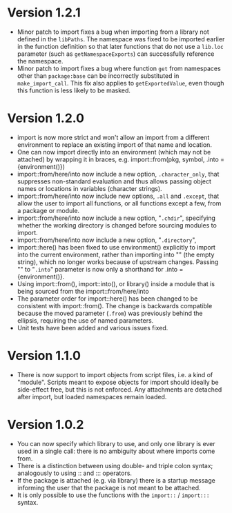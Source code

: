 Version 1.2.1
=============

* Minor patch to import fixes a bug when importing from a library not defined in
the `libPaths`. The namespace was fixed to be imported earlier in the function
definition so that later functions that do not use a `lib.loc` parameter (such
as `getNamespaceExports`) can successfully reference the namespace.
* Minor patch to import fixes a bug where function `get` from namespaces other
than `package:base` can be incorrectly substituted in `make_import_call`. This
fix also applies to `getExportedValue`, even though this function is less likely
to be masked.

Version 1.2.0
=============

* import is now more strict and won't allow an import from a different
  environment to replace an existing import of that name and location.
* One can now import directly into an environment (which may not be attached)
  by wrapping it in braces, e.g. import::from(pkg, symbol, .into = {environment()})
* import::from/here/into now include a new option, `.character_only`, that
  suppresses non-standard evaluation and thus allows passing object names
  or locations in variables (character strings).
* import::from/here/into now include new options, `.all` and `.except`, that 
  allow the user to import all functions, or all functions except a few, from a
  package or module.
* import::from/here/into now include a new option, "`.chdir`", specifying whether 
  the working directory is changed before sourcing modules to import.
* import::from/here/into now include a new option, "`.directory`",  
* import::here() has been fixed to use environment() explicitly to import into
  the current environment, rather than importing into "" (the empty string),
  which no longer works because of upstream changes. Passing "" to "`.into`"
  parameter is now only a shorthand for .into = {environment()}.
* Using import::from(), import::into(), or library() inside a module that is 
  being sourced from the import::from/here/into
* The parameter order for import::here() has been changed to be consistent
  with import::from(). The change is backwards compatible because the moved 
  parameter (`.from`) was previously behind the ellipsis, requiring the use of 
  named parameters.
* Unit tests have been added and various issues fixed.
  

Version 1.1.0
=============
* There is now support to import objects from script files, i.e. a kind of
  "module". Scripts meant to expose objects for import should ideally be
  side-effect free, but this is not enforced. Any attachments are detached
  after import, but loaded namespaces remain loaded.

Version 1.0.2
=============

* You can now specify which library to use, and only one library is ever
  used in a single call: there is no ambiguity about where imports come from.
* There is a distinction between using double- and triple colon syntax;
  analogously to using :: and ::: operators.
* If the package is attached (e.g. via library) there is a startup message
  informing the user that the package is not meant to be attached.
* It is only possible to use the functions with the `import::` / `import:::`
  syntax.
